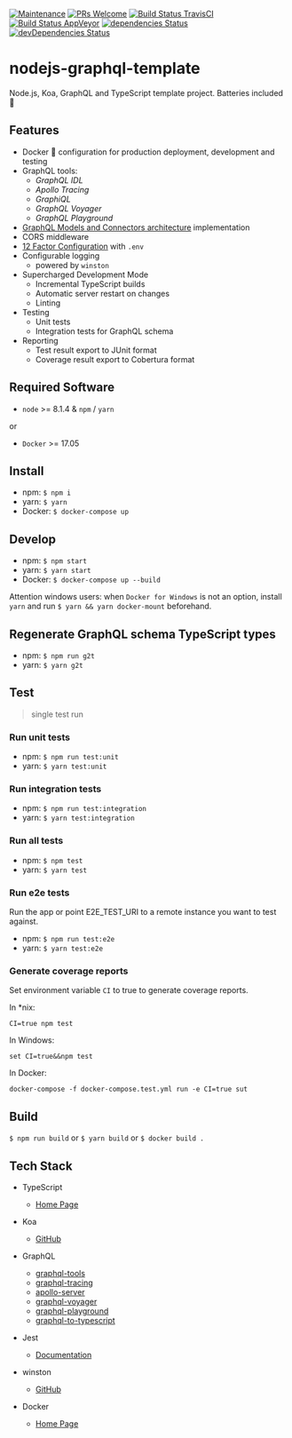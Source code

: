 [![Maintenance](https://img.shields.io/maintenance/yes/2018.svg)]()
[![PRs Welcome](https://img.shields.io/badge/PRs-welcome-brightgreen.svg?style=flat-square)](http://makeapullrequest.com)
[![Build Status TravisCI](https://travis-ci.org/ctco/nodejs-graphql-template.svg?branch=master)](https://travis-ci.org/ctco/nodejs-graphql-template)
[![Build Status AppVeyor](https://ci.appveyor.com/api/projects/status/wclytcth7faa5na5?svg=true)](https://ci.appveyor.com/project/trioletas/koa-graphql-template)
[![dependencies Status](https://david-dm.org/ctco/nodejs-graphql-template/master/status.svg)](https://david-dm.org/ctco/nodejs-graphql-template/master)
[![devDependencies Status](https://david-dm.org/ctco/nodejs-graphql-template/master/dev-status.svg)](https://david-dm.org/ctco/nodejs-graphql-template/master#info=devDependencies)

# nodejs-graphql-template

Node.js, Koa, GraphQL and TypeScript template project. 
Batteries included :raised_hands:

## Features

- Docker :whale: configuration for production deployment, development and testing
- GraphQL tools:
  - _GraphQL IDL_
  - _Apollo Tracing_
  - _GraphiQL_
  - _GraphQL Voyager_
  - _GraphQL Playground_
- [GraphQL Models and Connectors architecture](https://dev-blog.apollodata.com/how-to-build-graphql-servers-87587591ded5) implementation
- CORS middleware
- [12 Factor Configuration](https://12factor.net/config) with `.env`
- Configurable logging
  - powered by `winston`
- Supercharged Development Mode
  - Incremental TypeScript builds
  - Automatic server restart on changes
  - Linting
- Testing
  - Unit tests
  - Integration tests for GraphQL schema
- Reporting
  - Test result export to JUnit format
  - Coverage result export to Cobertura format

## Required Software

- `node` >= 8.1.4 & `npm` / `yarn`

or

- `Docker` >= 17.05

## Install

- npm: `$ npm i`
- yarn: `$ yarn`
- Docker: `$ docker-compose up`

## Develop

- npm: `$ npm start`
- yarn: `$ yarn start`
- Docker: `$ docker-compose up --build`

Attention windows users: when `Docker for Windows` is not an option, install `yarn` and run `$ yarn && yarn docker-mount` beforehand.
## Regenerate GraphQL schema TypeScript types

- npm: `$ npm run g2t`
- yarn: `$ yarn g2t`

## Test

> single test run

### Run unit tests

- npm: `$ npm run test:unit`
- yarn: `$ yarn test:unit`

### Run integration tests

- npm: `$ npm run test:integration`
- yarn: `$ yarn test:integration`

### Run all tests

- npm: `$ npm test`
- yarn: `$ yarn test`

### Run e2e tests

Run the app or point E2E_TEST_URI to a remote instance you want to test against.
- npm: `$ npm run test:e2e`
- yarn: `$ yarn test:e2e`

### Generate coverage reports

Set environment variable `CI` to true to generate coverage reports.

In *nix:

`CI=true npm test`

In Windows:

`set CI=true&&npm test`

In Docker:

`docker-compose -f docker-compose.test.yml run -e CI=true sut`

## Build

`$ npm run build` or `$ yarn build` or `$ docker build .`

## Tech Stack

- TypeScript
  - [Home Page](https://www.typescriptlang.org/)

- Koa
  - [GitHub](https://github.com/koajs/koa)

- GraphQL
  - [graphql-tools](https://github.com/apollographql/graphql-tools)
  - [graphql-tracing](https://github.com/apollographql/apollo-tracing)
  - [apollo-server](https://github.com/apollographql/apollo-server)
  - [graphql-voyager](https://apis.guru/graphql-voyager)
  - [graphql-playground](https://github.com/graphcool/graphql-playground)
  - [graphql-to-typescript](https://github.com/3VLINC/graphql-to-typescript)

- Jest
  - [Documentation](https://facebook.github.io/jest/docs/en/getting-started.html)

- winston
  - [GitHub](https://github.com/winstonjs/winston)

- Docker
  - [Home Page](https://www.docker.com)
